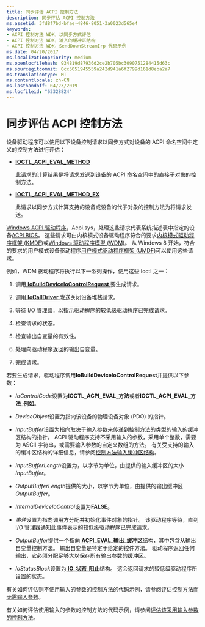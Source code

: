```yaml
---
title: 同步评估 ACPI 控制方法
description: 同步评估 ACPI 控制方法
ms.assetid: 3fd8f7bd-bfae-4846-8051-3a0023d565e4
keywords:
- ACPI 控制方法 WDK，以同步方式评估
- ACPI 控制方法 WDK，输入的缓冲区结构
- ACPI 控制方法 WDK，SendDownStreamIrp 代码示例
ms.date: 04/20/2017
ms.localizationpriority: medium
ms.openlocfilehash: 934819d87936d2ce2b705bc3090751284415d63c
ms.sourcegitcommit: 0cc5051945559a242d941a6f2799d161d8eba2a7
ms.translationtype: MT
ms.contentlocale: zh-CN
ms.lasthandoff: 04/23/2019
ms.locfileid: "63328824"
---
```

# <a name="evaluating-acpi-control-methods-synchronously"></a>同步评估 ACPI 控制方法


设备驱动程序可以使用以下设备控制请求以同步方式对设备的 ACPI 命名空间中定义的控制方法进行评估：

-   [**IOCTL\_ACPI\_EVAL\_METHOD**](https://msdn.microsoft.com/library/windows/hardware/ff536148)

    此请求的计算结果是将请求发送到设备的 ACPI 命名空间中的直接子对象的控制方法。

-   [**IOCTL\_ACPI\_EVAL\_METHOD\_EX**](https://msdn.microsoft.com/library/windows/hardware/ff536149)

    此请求以同步方式计算支持的设备或设备的代子对象的控制方法为将请求发送。

[Windows ACPI 驱动程序](https://msdn.microsoft.com/library/windows/hardware/ff540493)，Acpi.sys，处理这些请求代表系统描述表中指定的设备[ACPI BIOS](https://msdn.microsoft.com/library/windows/hardware/ff540487)。 这些请求可由内核模式设备驱动程序符合的要求[内核模式驱动程序框架 (KMDF)](https://msdn.microsoft.com/library/windows/hardware/dn265580)或[Windows 驱动程序模型 (WDM)](https://msdn.microsoft.com/library/windows/hardware/ff565698)。 从 Windows 8 开始，符合的要求的用户模式设备驱动程序[用户模式驱动程序框架 (UMDF)](https://msdn.microsoft.com/library/windows/hardware/ff560442)可以使用这些请求。

例如，WDM 驱动程序将执行以下一系列操作，使用这些 Ioctl 之一：

1.  调用[ **IoBuildDeviceIoControlRequest** ](https://msdn.microsoft.com/library/windows/hardware/ff548318)要生成请求。

2.  调用[ **IoCallDriver** ](https://msdn.microsoft.com/library/windows/hardware/ff548336)发送关闭设备堆栈请求。

3.  等待 I/O 管理器，以指示驱动程序的较低级驱动程序已完成请求。

4.  检查请求的状态。

5.  检查输出自变量的有效性。

6.  处理向驱动程序返回的输出自变量。

7.  完成请求。

若要生成请求，驱动程序调用**IoBuildDeviceIoControlRequest**并提供以下参数：

-   *IoControlCode*设置为**IOCTL\_ACPI\_EVAL\_方法**或者**IOCTL\_ACPI\_EVAL\_方法\_例如**。

-   *DeviceObject*设置为指向该设备的物理设备对象 (PDO) 的指针。

-   *InputBuffer*设置为指向取决于输入参数来传递到控制方法的类型的输入的缓冲区结构的指针。 ACPI 驱动程序支持不采用输入的参数，采用单个整数，需要为 ASCII 字符串，或需要输入参数的自定义数组的方法。 有关受支持的输入的缓冲区结构的详细信息，请参阅[控制方法输入缓冲区结构](control-method-input-buffer-structures.md)。

-   *InputBufferLength*设置为，以字节为单位，由提供的输入缓冲区的大小*InputBuffer*。

-   *OutputBufferLength*提供的大小，以字节为单位，由提供的输出缓冲区*OutputBuffer*。

-   *InternalDeviceIoControl*设置为**FALSE**。

-   *事件*设置为指向调用方分配并初始化事件对象的指针。 该驱动程序等待，直到 I/O 管理器通知此事件表示的较低级驱动程序已完成请求。

-   *OutputBuffer*提供一个指向[ **ACPI\_EVAL\_输出\_缓冲区**](https://msdn.microsoft.com/library/windows/hardware/ff536123)结构，其中包含从输出自变量控制方法。 输出自变量是特定于给定的控件方法。 驱动程序返回任何输出，它必须分配足够大以保存所有输出参数的缓冲区。

-   *IoStatusBlock*设置为[ **IO\_状态\_阻止**](https://msdn.microsoft.com/library/windows/hardware/ff550671)结构。 这会返回请求的较低级驱动程序所设置的状态。

有关如何评估则不使用输入的参数的控制方法的代码示例，请参阅[评估控制方法而无需输入参数](evaluating-a-control-method-without-input-arguments.md)。

有关如何评估使用输入的参数的控制方法的代码示例，请参阅[评估该采用输入参数的控制方法](evaluating-a-control-method-that-takes-input-arguments.md)。

